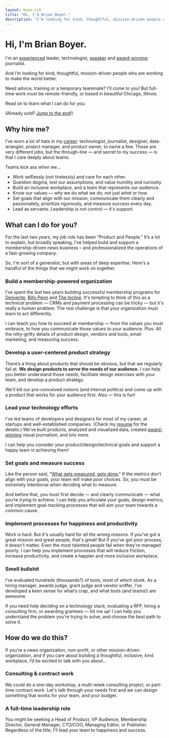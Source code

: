 ```yaml
---
layout: base.njk
title: "Hi, I'm Brian Boyer."
description: "I’m looking for kind, thoughtful, mission-driven people who are working to make the world better."
---
```

# Hi, I'm Brian Boyer.

I'm an [experienced](/resume/) leader, technologist, [speaker](/writing-talks/) and [award-winning](/awards/) journalist.

And I’m looking for kind, thoughtful, mission-driven people who are working to make the world better.

Need advice, training or a temporary teammate? I'll come to you! But full-time work must be remote-friendly, or based in beautiful Chicago, Illinois.

Read on to learn what I can do for you.

(Already sold? [Jump to the end](#contact)!)

## Why hire me?

I’ve worn a lot of hats in my [career](/resume/): technologist, journalist, designer, data-wrangler, project manager, and product owner, to name a few. Those are very different jobs, but the through-line — and secret to my success — is that I care deeply about teams.

Teams kick ass when we...
- Work selflessly (not tirelessly) and care for each other.
- Question dogma, test our assumptions, and value humility and curiosity.
- Build an inclusive workplace, and a team that represents our audience.
- Know our values — *why* we do what we do, not just *what* or *how*.
- Set goals that align with our mission, communicate them clearly and passionately, prioritize rigorously, and measure success every day.
- Lead as servants. Leadership is not control — it's support.

## What can I do for you?
For the last two years, my job role has been “Product and People.” It’s a lot to explain, but broadly speaking, I’ve helped build and support a membership-driven news business – and professionalized the operations of a fast-growing company.

So, I'm sort of a generalist, but with areas of deep expertise. Here's a handful of the things that we might work on together.

### Build a membership-powered organization
I’ve spent the last two years building successful membership programs for [Denverite](https://denverite.com), [Billy Penn](https://billypenn.com) and [The Incline](https://theincline.com). It's tempting to think of this as a *technical* problem — CRMs and payment processing can be tricky — but it's really a *human* problem. The real challenge is that your organization must learn to act differently.

I can teach you how to succeed at membership — from the values you must embrace, to how you communicate those values to your audience. Plus: All the nitty-gritty details of product design, vendors and tools, email marketing, and measuring success.

### Develop a user-centered product strategy
There’s a thing about products that should be obvious, but that we regularly fail at. **We design products to serve the needs of our audience.** I can help you better understand those needs, facilitate design exercises with your team, and develop a product strategy.

We'll kill our pre-conceived notions (and internal politics) and come up with a product that works for your audience first. Also — this is fun!

### Lead your technology efforts
I've led teams of developers and designers for most of my career, at startups and well-established companies. (Check my [resume](/resume/) for the details.) We've built products, analyzed and visualized data, created [award-winning](/awards/) visual journalism, and lots more.

I can help you consider your product/design/technical goals and support a happy team in achieving them!

### Set goals and measure success
Like the person said, "[What gets measured, gets done.](https://thecarebot.github.io/Why-should-I-Carebot/)" If the metrics don’t align with your goals, your team will make poor choices. So, you must be extremely intentional when deciding what to measure.

And before that, you must first decide — and clearly communicate — what you’re trying to achieve. I can help you articulate your goals, design metrics, and implement goal-tracking processes that will aim your team towards a common cause.

### Implement processes for happiness and productivity
Work is hard. But it's usually hard for *all the wrong reasons*. If you've got a great mission and great people, that's great! But if you've got poor process, it doesn't matter. Even the most talented people fail when they're managed poorly. I can help you implement processes that will reduce friction, increase productivity, and create a happier and more inclusive workplace.

### Smell bullshit
I’ve evaluated hundreds (thousands?) of tools, most of which stunk. As a hiring manager, awards judge, grant judge and vendor sniffer, I’ve developed a keen sense for what’s crap, and what tools (and teams!) are awesome.

If you need help deciding on a technology stack, evaluating a RFP, hiring a consulting firm, or awarding grantees — hit me up! I can help you understand the problem you’re trying to solve, and choose the best path to solve it.

## How do we do this?
If you’re a news organization, non-profit, or other mission-driven organization, and if you care about building a thoughtful, inclusive, kind workplace, I’d be excited to talk with you about...

### Consulting & contract work
We could do a one-day workshop, a multi-week consulting project, or part-time contract work. Let's talk through your needs first and we can design something that works for your team, and your budget.

### A full-time leadership role
You might be seeking a Head of Product, VP Audience, Membership Director, General Manager, CTO/COO, Managing Editor, or Publisher. Regardless of the title, I'll lead your team to happiness and success.
